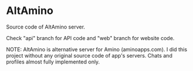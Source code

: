 # AltAmino
Source code of AltAmino server.

Check "api" branch for API code and "web" branch for website code.

NOTE: AltAmino is alternative server for Amino (aminoapps.com). I did this project without any original source code of app's servers. Chats and profiles almost fully implemented only.
